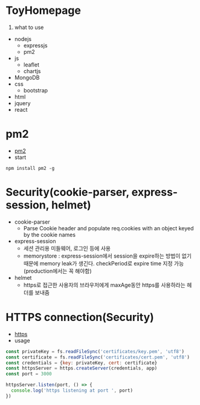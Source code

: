 # ToyHomepage
1. what to use
  - nodejs
    - expressjs
    - pm2
  - js
    - leaflet
    - chartjs
  - MongoDB
  - css
    - bootstrap
  - html
  - jquery
  - react

# pm2
* [pm2](./documents/pm2.md)
* start
```
npm install pm2 -g
```

# Security(cookie-parser, express-session, helmet)
* cookie-parser
  * Parse Cookie header and populate req.cookies with an object keyed by the cookie names
* express-session
  * 세션 관리용 미들웨어, 로그인 등에 사용
  * memorystore : express-session에서 session을 expire하는 방법이 없기 때문에 memory leak가 생긴다. checkPeriod로 expire time 지정 가능(production에서는 꼭 해야함)
* helmet
  * https로 접근한 사용자의 브라우저에게 maxAge동안 https를 사용하라는 헤더를 보내줌

# HTTPS connection(Security)
* [https](./documents/https.md)
* usage
```js
const privateKey = fs.readFileSync('certificates/key.pem', 'utf8')
const certificate = fs.readFileSync('certificates/cert.pem', 'utf8')
const credentials = {key: privateKey, cert: certificate}
const httpsServer = https.createServer(credentials, app)
const port = 3000

httpsServer.listen(port, () => {
  console.log('https listening at port ', port)
})
```

